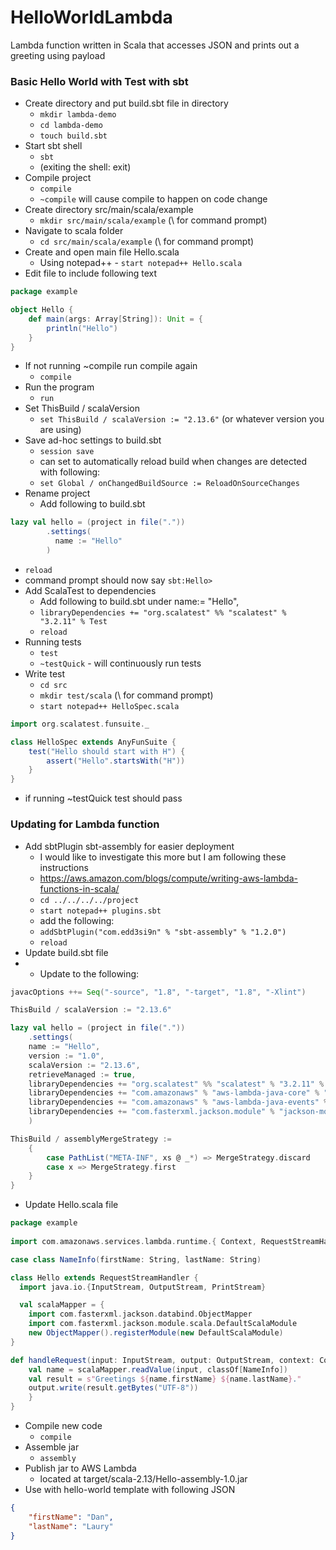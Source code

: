 # HelloWorldLambda
Lambda function written in Scala that accesses JSON and prints out a greeting using payload

### Basic Hello World with Test with sbt
- Create directory and put build.sbt file in directory
  -  `mkdir lambda-demo`
  -  `cd lambda-demo`
  -  `touch build.sbt`
- Start sbt shell
  -  `sbt`
  -  (exiting the shell: exit)
- Compile project
  - `compile`
  - `~compile` will cause compile to happen on code change
- Create directory src/main/scala/example
  -  `mkdir src/main/scala/example` (\ for command prompt)
- Navigate to scala folder
  -  `cd src/main/scala/example` (\ for command prompt)
- Create and open main file Hello.scala
  -  Using notepad++ - `start notepad++ Hello.scala`
- Edit file to include following text
```scala
package example

object Hello {
	def main(args: Array[String]): Unit = {
	    println("Hello")
	}
}
```
- If not running ~compile run compile again
  -  `compile`
- Run the program
  -  `run`
- Set ThisBuild / scalaVersion
  -  `set ThisBuild / scalaVersion := "2.13.6"` (or whatever version you are using)
- Save ad-hoc settings to build.sbt
  -  `session save`
  -  can set to automatically reload build when changes are detected with following:
  -  `set Global / onChangedBuildSource := ReloadOnSourceChanges`
- Rename project
  -  Add following to build.sbt
```scala
lazy val hello = (project in file("."))
        .settings(
	      name := "Hello"
        )
```
  -  `reload`
  -  command prompt should now say `sbt:Hello>`
- Add ScalaTest to dependencies
  -  Add following to build.sbt under name:= "Hello",
  -  `libraryDependencies += "org.scalatest" %% "scalatest" % "3.2.11" % Test`
  -  `reload`
- Running tests
  -  `test`
  -  `~testQuick` - will continuously run tests
- Write test
  -  `cd src`
  -  `mkdir test/scala` (\ for command prompt)
  -  `start notepad++ HelloSpec.scala`
```scala
import org.scalatest.funsuite._

class HelloSpec extends AnyFunSuite {
    test("Hello should start with H") {
        assert("Hello".startsWith("H"))
    }
}
```
  -  if running ~testQuick test should pass

### Updating for Lambda function
- Add sbtPlugin sbt-assembly for easier deployment
  -   I would like to investigate this more but I am following these instructions
  -  https://aws.amazon.com/blogs/compute/writing-aws-lambda-functions-in-scala/
  -  `cd ../../../../project`
  -  `start notepad++ plugins.sbt`
  -  add the following:
  -  `addSbtPlugin("com.edd3si9n" % "sbt-assembly" % "1.2.0")`
  -  `reload`
- Update build.sbt file
- - Update to the following:
```scala
javacOptions ++= Seq("-source", "1.8", "-target", "1.8", "-Xlint")

ThisBuild / scalaVersion := "2.13.6"

lazy val hello = (project in file("."))
    .settings(
    name := "Hello",
    version := "1.0",
    scalaVersion := "2.13.6",
    retrieveManaged := true,
    libraryDependencies += "org.scalatest" %% "scalatest" % "3.2.11" % Test,
    libraryDependencies += "com.amazonaws" % "aws-lambda-java-core" % "1.2.1",
    libraryDependencies += "com.amazonaws" % "aws-lambda-java-events" % "3.11.0",
    libraryDependencies += "com.fasterxml.jackson.module" % "jackson-module-scala" % "2.13.2"
    )

ThisBuild / assemblyMergeStrategy :=
    {
        case PathList("META-INF", xs @ _*) => MergeStrategy.discard
        case x => MergeStrategy.first
    }
}
```
- Update Hello.scala file
```scala
package example
    
import com.amazonaws.services.lambda.runtime.{ Context, RequestStreamHandler }

case class NameInfo(firstName: String, lastName: String)

class Hello extends RequestStreamHandler {
  import java.io.{InputStream, OutputStream, PrintStream}

  val scalaMapper = {
    import com.fasterxml.jackson.databind.ObjectMapper
    import com.fasterxml.jackson.module.scala.DefaultScalaModule
    new ObjectMapper().registerModule(new DefaultScalaModule)
}

def handleRequest(input: InputStream, output: OutputStream, context: Context): Unit = {
    val name = scalaMapper.readValue(input, classOf[NameInfo])
    val result = s"Greetings ${name.firstName} ${name.lastName}." 
    output.write(result.getBytes("UTF-8"))
    }
}
```
- Compile new code
  -  `compile`
- Assemble jar
  -  `assembly`
- Publish jar to AWS Lambda
  -  located at target/scala-2.13/Hello-assembly-1.0.jar
- Use with hello-world template with following JSON
```JSON
{
    "firstName": "Dan",
    "lastName": "Laury"
}
```
